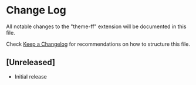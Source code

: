 # Change Log

All notable changes to the "theme-ff" extension will be documented in this file.

Check [Keep a Changelog](http://keepachangelog.com/) for recommendations on how to structure this file.

## [Unreleased]

- Initial release
